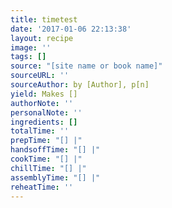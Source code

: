```yaml
---
title: timetest
date: '2017-01-06 22:13:38'
layout: recipe
image: ''
tags: []
source: "[site name or book name]"
sourceURL: ''
sourceAuthor: by [Author], p[n]
yield: Makes []
authorNote: ''
personalNote: ''
ingredients: []
totalTime: ''
prepTime: "[] |"
handsoffTime: "[] |"
cookTime: "[] |"
chillTime: "[] |"
assemblyTime: "[] |"
reheatTime: ''
---
```

